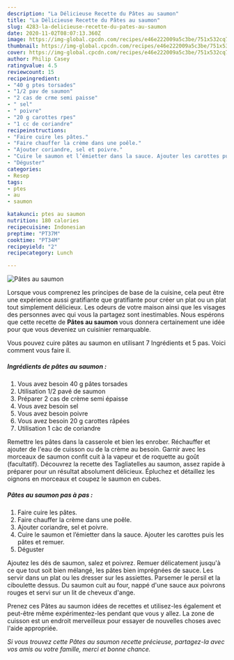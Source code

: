 ```yaml
---
description: "La Délicieuse Recette du Pâtes au saumon"
title: "La Délicieuse Recette du Pâtes au saumon"
slug: 4283-la-delicieuse-recette-du-pates-au-saumon
date: 2020-11-02T08:07:13.360Z
image: https://img-global.cpcdn.com/recipes/e46e222009a5c3be/751x532cq70/pates-au-saumon-photo-principale-de-la-recette.jpg
thumbnail: https://img-global.cpcdn.com/recipes/e46e222009a5c3be/751x532cq70/pates-au-saumon-photo-principale-de-la-recette.jpg
cover: https://img-global.cpcdn.com/recipes/e46e222009a5c3be/751x532cq70/pates-au-saumon-photo-principale-de-la-recette.jpg
author: Philip Casey
ratingvalue: 4.5
reviewcount: 15
recipeingredient:
- "40 g ptes torsades"
- "1/2 pav de saumon"
- "2 cas de crme semi paisse"
- " sel"
- " poivre"
- "20 g carottes rpes"
- "1 cc de coriandre"
recipeinstructions:
- "Faire cuire les pâtes."
- "Faire chauffer la crème dans une poêle."
- "Ajouter coriandre, sel et poivre."
- "Cuire le saumon et l’émietter dans la sauce. Ajouter les carottes puis les pâtes et remuer."
- "Déguster"
categories:
- Resep
tags:
- ptes
- au
- saumon

katakunci: ptes au saumon 
nutrition: 180 calories
recipecuisine: Indonesian
preptime: "PT37M"
cooktime: "PT34M"
recipeyield: "2"
recipecategory: Lunch

---
```



![Pâtes au saumon](https://img-global.cpcdn.com/recipes/e46e222009a5c3be/751x532cq70/pates-au-saumon-photo-principale-de-la-recette.jpg)

Lorsque vous comprenez les principes de base de la cuisine, cela peut être une expérience aussi gratifiante que gratifiante pour créer un plat ou un plat tout simplement délicieux. Les odeurs de votre maison ainsi que les visages des personnes avec qui vous la partagez sont inestimables. Nous espérons que cette recette de <strong> Pâtes au saumon </strong> vous donnera certainement une idée pour que vous deveniez un cuisinier remarquable.

<!--inarticleads1-->

Vous pouvez cuire pâtes au saumon en utilisant 7 Ingrédients et 5 pas. Voici comment vous faire il.

##### Ingrédients de pâtes au saumon :

1. Vous avez besoin 40 g pâtes torsades
1. Utilisation 1/2 pavé de saumon
1. Préparer 2 cas de crème semi épaisse
1. Vous avez besoin  sel
1. Vous avez besoin  poivre
1. Vous avez besoin 20 g carottes râpées
1. Utilisation 1 càc de coriandre


Remettre les pâtes dans la casserole et bien les enrober. Réchauffer et ajouter de l&#39;eau de cuisson ou de la crème au besoin. Garnir avec les morceaux de saumon confit cuit à la vapeur et de roquette au goût (facultatif). Découvrez la recette des Tagliatelles au saumon, assez rapide à préparer pour un résultat absolument délicieux. Épluchez et détaillez les oignons en morceaux et coupez le saumon en cubes. 

<!--inarticleads2-->

##### Pâtes au saumon pas à pas :

1. Faire cuire les pâtes.
1. Faire chauffer la crème dans une poêle.
1. Ajouter coriandre, sel et poivre.
1. Cuire le saumon et l’émietter dans la sauce. Ajouter les carottes puis les pâtes et remuer.
1. Déguster


Ajoutez les dés de saumon, salez et poivrez. Remuer délicatement jusqu&#39;à ce que tout soit bien mélangé, les pâtes bien imprégnées de sauce. Les servir dans un plat ou les dresser sur les assiettes. Parsemer le persil et la ciboulette dessus. Du saumon cuit au four, nappé d&#39;une sauce aux poivrons rouges et servi sur un lit de cheveux d&#39;ange. 

<!--inarticleads1-->

<p>
Prenez ces Pâtes au saumon idées de recettes et utilisez-les également et peut-être même expérimentez-les pendant que vous y allez. La zone de cuisson est un endroit merveilleux pour essayer de nouvelles choses avec l'aide appropriée.
</p>

<p>
<i>Si vous trouvez cette Pâtes au saumon recette précieuse, partagez-la avec vos amis ou votre famille, merci et bonne chance.</i>
</p>

